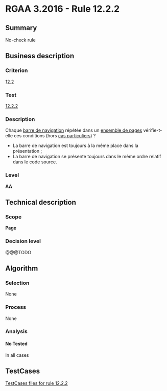# RGAA 3.2016 - Rule 12.2.2

## Summary
No-check rule


## Business description

### Criterion
[12.2](http://references.modernisation.gouv.fr/rgaa-accessibilite/criteres.html#crit-12-2)

### Test
[12.2.2](http://references.modernisation.gouv.fr/rgaa-accessibilite/criteres.html#test-12-2-2)

### Description
<div lang="fr">Chaque <a href="http://references.modernisation.gouv.fr/rgaa-accessibilite/glossaire.html#barre-de-navigation">barre de navigation</a> r&#xE9;p&#xE9;t&#xE9;e dans un <a href="http://references.modernisation.gouv.fr/rgaa-accessibilite/glossaire.html#ensemble-de-pages">ensemble de pages</a> v&#xE9;rifie-t-elle ces conditions (hors <a href="http://references.modernisation.gouv.fr/rgaa-accessibilite/cas-particuliers.html#cp-12-2,12-3" title="Cas particuliers pour le crit&#xE8;re 12.2">cas particuliers</a>)&nbsp;? <ul><li>La barre de navigation est toujours &#xE0; la m&#xEA;me place dans la pr&#xE9;sentation&nbsp;;</li> <li>La barre de navigation se pr&#xE9;sente toujours dans le m&#xEA;me ordre relatif dans le code source.</li> </ul></div>

### Level
**AA**


## Technical description

### Scope
**Page**

### Decision level
@@@TODO


## Algorithm

### Selection
None

### Process
None

### Analysis

#### No Tested
In all cases


##  TestCases

[TestCases files for rule 12.2.2](https://github.com/Asqatasun/Asqatasun/tree/develop/rules/rules-rgaa3.2016/src/test/resources/testcases/rgaa32016/Rgaa32016Rule120202/)


